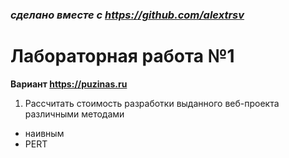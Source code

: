 ### *сделано вместе с https://github.com/alextrsv*

# Лабораторная работа №1
**Вариант https://puzinas.ru**

1. Рассчитать стоимость разработки выданного веб-проекта различными методами
- наивным
- PERT
